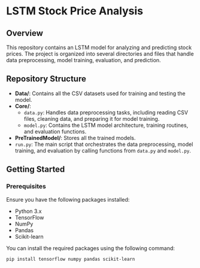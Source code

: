 # LSTM Stock Price Analysis

## Overview

This repository contains an LSTM model for analyzing and predicting stock prices. The project is organized into several directories and files that handle data preprocessing, model training, evaluation, and prediction.

## Repository Structure

- **Data/**: Contains all the CSV datasets used for training and testing the model.
- **Core/**:
  - `data.py`: Handles data preprocessing tasks, including reading CSV files, cleaning data, and preparing it for model training.
  - `model.py`: Contains the LSTM model architecture, training routines, and evaluation functions.
- **PreTrainedModel/**: Stores all the trained models.
- `run.py`: The main script that orchestrates the data preprocessing, model training, and evaluation by calling functions from `data.py` and `model.py`.

## Getting Started

### Prerequisites

Ensure you have the following packages installed:

- Python 3.x
- TensorFlow
- NumPy
- Pandas
- Scikit-learn

You can install the required packages using the following command:

```bash
pip install tensorflow numpy pandas scikit-learn
